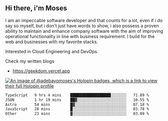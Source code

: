 ## Hi there, i'm Moses

I am an impeccable software developer and that counts for a lot, even if i do say so myself, but i don't just have words to show, i also possess a proven ability to maintain and enhance company software with the aim of improving operational functionality in line with business requirement. I build for the web and businesses with my favorite stacks.

Interested in Cloud Engineering and DevOps.

Check my written blogs
- https://geekdom.vercel.app

[![An image of @adebayomoses's Holopin badges, which is a link to view their full Holopin profile](https://holopin.me/adebayomoses)](https://holopin.io/@adebayomoses)

<!--START_SECTION:waka-->

```txt
TypeScript   9 hrs 4 mins    ██████████████████░░░░░░░   71.89 %
JSON         1 hr 19 mins    ██▓░░░░░░░░░░░░░░░░░░░░░░   10.55 %
Astro        54 mins         █▓░░░░░░░░░░░░░░░░░░░░░░░   07.18 %
JavaScript   28 mins         █░░░░░░░░░░░░░░░░░░░░░░░░   03.78 %
Other        23 mins         ▓░░░░░░░░░░░░░░░░░░░░░░░░   03.09 %
```

<!--END_SECTION:waka-->
